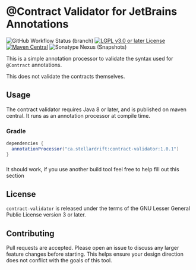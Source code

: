 # @Contract Validator for JetBrains Annotations

![GitHub Workflow Status (branch)](https://img.shields.io/github/actions/workflow/status/zml2008/contract-validator/CI?branch=trunk) [![LGPL v3.0 or later License](https://img.shields.io/badge/license-LGPL--3.0-blue)](COPYING.LESSER) [![Maven Central](https://img.shields.io/maven-central/v/ca.stellardrift/contract-validator?label=stable)](https://search.maven.org/search?q=g:ca.stellardrift%20AND%20a:contract-validator*) ![Sonatype Nexus (Snapshots)](https://img.shields.io/nexus/s/ca.stellardrift/contract-validator?label=dev&server=https%3A%2F%2Foss.sonatype.org)

This is a simple annotation processor to validate the syntax used for `@Contract` annotations.

This does not validate the contracts themselves.

## Usage

The contract validator requires Java 8 or later, and is published on maven central. It runs as an annotation processor at compile time.

### Gradle

```gradle
dependencies {
  annotationProcessor("ca.stellardrift:contract-validator:1.0.1")
}
```

### <other build tools>

It should work, if you use another build tool feel free to help fill out this section

## License

`contract-validator` is released under the terms of the GNU Lesser General Public License version 3 or later.

## Contributing

Pull requests are accepted. Please open an issue to discuss any larger feature changes before starting. This helps ensure your design direction does not conflict with the goals of this tool.
